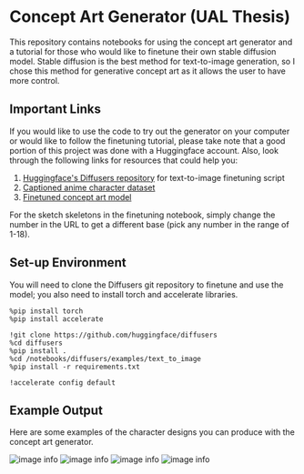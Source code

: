 # Concept Art Generator (UAL Thesis)
This repository contains notebooks for using the concept art generator and a tutorial for those who would like to finetune their own stable diffusion model. Stable diffusion is the best method for text-to-image generation, so I chose this method for generative concept art as it allows the user to have more control.

## Important Links
If you would like to use the code to try out the generator on your computer or would like to follow the finetuning tutorial, please take note that a good portion of this project was done with a Huggingface account. Also, look through the following links for resources that could help you:

1. [Huggingface's Diffusers repository](https://github.com/huggingface/diffusers/tree/main/examples/text_to_image) for text-to-image finetuning script
2. [Captioned anime character dataset](https://huggingface.co/datasets/Christabelle/ai_anime_character_inspo)
3. [Finetuned concept art model](https://huggingface.co/Christabelle/sd_anime_concept_generator)

For the sketch skeletons in the finetuning notebook, simply change the number in the URL to get a different base (pick any number in the range of 1-18).

## Set-up Environment
You will need to clone the Diffusers git repository to finetune and use the model; you also need to install torch and accelerate libraries.

```
%pip install torch 
%pip install accelerate
```

```
!git clone https://github.com/huggingface/diffusers
%cd diffusers
%pip install .
%cd /notebooks/diffusers/examples/text_to_image
%pip install -r requirements.txt
```

```
!accelerate config default
```

## Example Output
Here are some examples of the character designs you can produce with the concept art generator.

![image info](images/image.png)
![image info](images/image.png)
![image info](images/image.png)
![image info](images/image.png)
